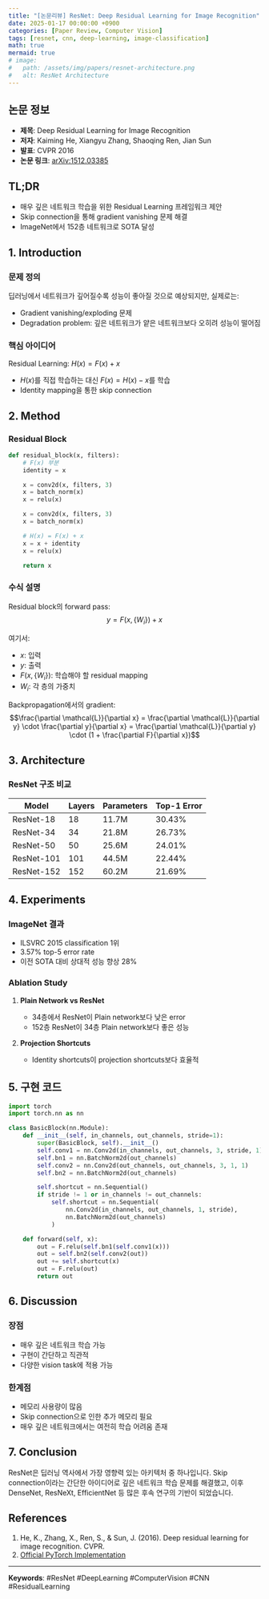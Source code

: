 ```yaml
---
title: "[논문리뷰] ResNet: Deep Residual Learning for Image Recognition"
date: 2025-01-17 00:00:00 +0900
categories: [Paper Review, Computer Vision]
tags: [resnet, cnn, deep-learning, image-classification]
math: true
mermaid: true
# image:
#   path: /assets/img/papers/resnet-architecture.png
#   alt: ResNet Architecture
---
```


## 논문 정보
- **제목**: Deep Residual Learning for Image Recognition
- **저자**: Kaiming He, Xiangyu Zhang, Shaoqing Ren, Jian Sun
- **발표**: CVPR 2016
- **논문 링크**: [arXiv:1512.03385](https://arxiv.org/abs/1512.03385)

## TL;DR
- 매우 깊은 네트워크 학습을 위한 Residual Learning 프레임워크 제안
- Skip connection을 통해 gradient vanishing 문제 해결
- ImageNet에서 152층 네트워크로 SOTA 달성

## 1. Introduction

### 문제 정의
딥러닝에서 네트워크가 깊어질수록 성능이 좋아질 것으로 예상되지만, 실제로는:
- Gradient vanishing/exploding 문제
- Degradation problem: 깊은 네트워크가 얕은 네트워크보다 오히려 성능이 떨어짐

### 핵심 아이디어
Residual Learning: $H(x) = F(x) + x$
- $H(x)$를 직접 학습하는 대신 $F(x) = H(x) - x$를 학습
- Identity mapping을 통한 skip connection

## 2. Method

### Residual Block

```python
def residual_block(x, filters):
    # F(x) 부분
    identity = x

    x = conv2d(x, filters, 3)
    x = batch_norm(x)
    x = relu(x)

    x = conv2d(x, filters, 3)
    x = batch_norm(x)

    # H(x) = F(x) + x
    x = x + identity
    x = relu(x)

    return x
```

### 수식 설명

Residual block의 forward pass:
$$y = F(x, \{W_i\}) + x$$

여기서:
- $x$: 입력
- $y$: 출력
- $F(x, \{W_i\})$: 학습해야 할 residual mapping
- $W_i$: 각 층의 가중치

Backpropagation에서의 gradient:
$$\frac{\partial \mathcal{L}}{\partial x} = \frac{\partial \mathcal{L}}{\partial y} \cdot \frac{\partial y}{\partial x} = \frac{\partial \mathcal{L}}{\partial y} \cdot (1 + \frac{\partial F}{\partial x})$$

## 3. Architecture

### ResNet 구조 비교

| Model | Layers | Parameters | Top-1 Error |
|-------|--------|------------|-------------|
| ResNet-18 | 18 | 11.7M | 30.43% |
| ResNet-34 | 34 | 21.8M | 26.73% |
| ResNet-50 | 50 | 25.6M | 24.01% |
| ResNet-101 | 101 | 44.5M | 22.44% |
| ResNet-152 | 152 | 60.2M | 21.69% |

## 4. Experiments

### ImageNet 결과
- ILSVRC 2015 classification 1위
- 3.57% top-5 error rate
- 이전 SOTA 대비 상대적 성능 향상 28%

### Ablation Study
1. **Plain Network vs ResNet**
   - 34층에서 ResNet이 Plain network보다 낮은 error
   - 152층 ResNet이 34층 Plain network보다 좋은 성능

2. **Projection Shortcuts**
   - Identity shortcuts이 projection shortcuts보다 효율적

## 5. 구현 코드

```python
import torch
import torch.nn as nn

class BasicBlock(nn.Module):
    def __init__(self, in_channels, out_channels, stride=1):
        super(BasicBlock, self).__init__()
        self.conv1 = nn.Conv2d(in_channels, out_channels, 3, stride, 1)
        self.bn1 = nn.BatchNorm2d(out_channels)
        self.conv2 = nn.Conv2d(out_channels, out_channels, 3, 1, 1)
        self.bn2 = nn.BatchNorm2d(out_channels)

        self.shortcut = nn.Sequential()
        if stride != 1 or in_channels != out_channels:
            self.shortcut = nn.Sequential(
                nn.Conv2d(in_channels, out_channels, 1, stride),
                nn.BatchNorm2d(out_channels)
            )

    def forward(self, x):
        out = F.relu(self.bn1(self.conv1(x)))
        out = self.bn2(self.conv2(out))
        out += self.shortcut(x)
        out = F.relu(out)
        return out
```

## 6. Discussion

### 장점
- 매우 깊은 네트워크 학습 가능
- 구현이 간단하고 직관적
- 다양한 vision task에 적용 가능

### 한계점
- 메모리 사용량이 많음
- Skip connection으로 인한 추가 메모리 필요
- 매우 깊은 네트워크에서는 여전히 학습 어려움 존재

## 7. Conclusion

ResNet은 딥러닝 역사에서 가장 영향력 있는 아키텍처 중 하나입니다. Skip connection이라는 간단한 아이디어로 깊은 네트워크 학습 문제를 해결했고, 이후 DenseNet, ResNeXt, EfficientNet 등 많은 후속 연구의 기반이 되었습니다.

## References
1. He, K., Zhang, X., Ren, S., & Sun, J. (2016). Deep residual learning for image recognition. CVPR.
2. [Official PyTorch Implementation](https://github.com/pytorch/vision/blob/master/torchvision/models/resnet.py)

---

**Keywords**: #ResNet #DeepLearning #ComputerVision #CNN #ResidualLearning